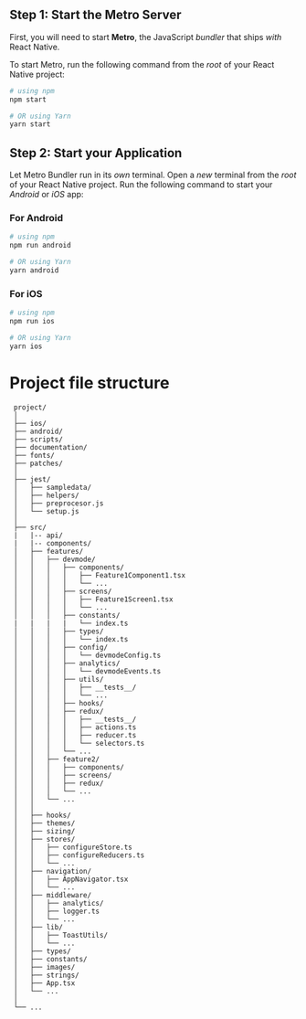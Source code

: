 ## Step 1: Start the Metro Server

First, you will need to start **Metro**, the JavaScript _bundler_ that ships _with_ React Native.

To start Metro, run the following command from the _root_ of your React Native project:

```bash
# using npm
npm start

# OR using Yarn
yarn start
```

## Step 2: Start your Application

Let Metro Bundler run in its _own_ terminal. Open a _new_ terminal from the _root_ of your React Native project. Run the following command to start your _Android_ or _iOS_ app:

### For Android

```bash
# using npm
npm run android

# OR using Yarn
yarn android
```

### For iOS

```bash
# using npm
npm run ios

# OR using Yarn
yarn ios
```

# Project file structure

```
 project/
 │
 ├── ios/
 ├── android/
 ├── scripts/
 ├── documentation/
 ├── fonts/
 ├── patches/
 │
 ├── jest/
 │   ├── sampledata/
 │   ├── helpers/
 │   ├── preprocesor.js
 │   └── setup.js
 │
 ├── src/
 |   |-- api/
 |   |-- components/
 │   ├── features/
 │   │   ├── devmode/
 │   │   │   ├── components/
 │   │   │   │   ├── Feature1Component1.tsx
 │   │   │   │   └── ...
 │   │   │   ├── screens/
 │   │   │   │   ├── Feature1Screen1.tsx
 │   │   │   │   └── ...
 │   │   │   ├── constants/
 |   |   |   |   └── index.ts
 │   │   │   ├── types/
 │   │   │   │   └── index.ts
 │   │   │   ├── config/
 │   │   │   │   └── devmodeConfig.ts
 │   │   │   ├── analytics/
 │   │   │   │   └── devmodeEvents.ts
 │   │   │   ├── utils/
 │   │   │   │   ├── __tests__/
 │   │   │   │   └── ...
 │   │   │   ├── hooks/
 │   │   │   ├── redux/
 │   │   │   │   ├── __tests__/
 │   │   │   │   ├── actions.ts
 │   │   │   │   ├── reducer.ts
 │   │   │   │   └── selectors.ts
 │   │   │   └── ...
 │   │   ├── feature2/
 │   │   │   ├── components/
 │   │   │   ├── screens/
 │   │   │   ├── redux/
 │   │   │   └── ...
 │   │   └── ...
 │   │
 │   ├── hooks/
 │   ├── themes/
 │   ├── sizing/
 │   ├── stores/
 │   │   ├── configureStore.ts
 │   │   ├── configureReducers.ts
 │   │   └── ...
 │   ├── navigation/
 │   │   ├── AppNavigator.tsx
 │   │   └── ...
 │   ├── middleware/
 │   │   ├── analytics/
 │   │   ├── logger.ts
 │   │   └── ...
 │   ├── lib/
 │   │   ├── ToastUtils/
 │   │   └── ...
 │   ├── types/
 │   ├── constants/
 │   ├── images/
 │   ├── strings/
 │   ├── App.tsx
 │   └── ...
 │
 └── ...
```
